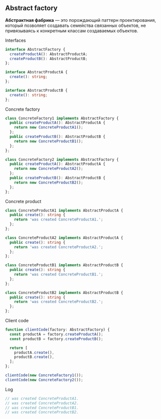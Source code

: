 ## Abstract factory
**Абстрактная фабрика** — это порождающий паттерн проектирования, который позволяет создавать семейства связанных объектов, не привязываясь к конкретным классам создаваемых объектов.

Interfaces
```ts
interface AbstractFactory {
  createProductA(): AbstractProductA;
  createProductB(): AbstractProductB;
};

interface AbstractProductA {
  create(): string;
};

interface AbstractProductB {
  create(): string;
};
```
Concrete factory
```ts
class ConcreteFactory1 implements AbstractFactory {
  public createProductA(): AbstractProductA {
    return new ConcreteProductA1();
  };
  public createProductB(): AbstractProductB {
    return new ConcreteProductB1();
  };
};

class ConcreteFactory2 implements AbstractFactory {
  public createProductA(): AbstractProductA {
    return new ConcreteProductA2();
  };
  public createProductB(): AbstractProductB {
    return new ConcreteProductB2();
  };
};
```
Concrete product
```ts
class ConcreteProductA1 implements AbstractProductA {
  public create(): string {
    return 'was created ConcreteProductA1.';
  };
};

class ConcreteProductA2 implements AbstractProductA {
  public create(): string {
    return 'was created ConcreteProductA2.';
  };
};

class ConcreteProductB1 implements AbstractProductB {
  public create(): string {
    return 'was created ConcreteProductB1.';
  };
};

class ConcreteProductB2 implements AbstractProductB {
  public create(): string {
    return 'was created ConcreteProductB2.';
  };
};
```
Client code
```ts
function clientCode(factory: AbstractFactory) {
  const productA = factory.createProductA();
  const productB = factory.createProductB();

  return [
    productA.create(),
    productB.create(),
  ];
};

clientCode(new ConcreteFactory1());
clientCode(new ConcreteFactory2());
```
Log
```ts
// was created ConcreteProductA1.
// was created ConcreteProductA2.
// was created ConcreteProductB1.
// was created ConcreteProductB2.
```
